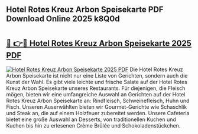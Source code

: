## Hotel Rotes Kreuz Arbon Speisekarte PDF Download Online 2025 k8Q0d

# <h2><a href="http://gc7pknx.nevu.top/?p=Hotel+Rotes+Kreuz+Arbon+Speisekarte">🔗 👉🔴 Hotel Rotes Kreuz Arbon Speisekarte 2025 PDF</a></h2>

[![Hotel Rotes Kreuz Arbon Speisekarte 2025 PDF](https://i.imgur.com/dBaPXMq.png)](http://gc7pknx.nevu.top/?p=Hotel+Rotes+Kreuz+Arbon+Speisekarte)
Die Hotel Rotes Kreuz Arbon Speisekarte ist nicht nur eine Liste von Gerichten, sondern auch die Kunst der Wahl. Es gibt viele leichte und frische Salate auf der Hotel Rotes Kreuz Arbon Speisekarte unseres Restaurants. Für diejenigen, die Fleisch mögen, bieten wir eine umfangreiche Auswahl an Gerichten auf der Hotel Rotes Kreuz Arbon Speisekarte an: Rindfleisch, Schweinefleisch, Huhn und Fisch. Unseren Auserwählten bieten wir Gourmet-Gerichte wie Schaschlik und Steak an, die auf einem Holzfeuer zubereitet werden. Unsere Cafeteria bietet eine große Auswahl an Desserts, von traditionellen Kuchen und Kuchen bis hin zu erlesenen Crème Brûlée und Schokoladenstückchen.
